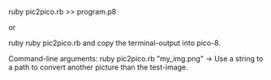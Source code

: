 ruby pic2pico.rb >> program.p8

or

ruby ruby pic2pico.rb and copy the terminal-output into pico-8.

Command-line arguments:
ruby pic2pico.rb "my_img.png" -> Use a string to a path to convert another picture than the test-image.

